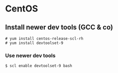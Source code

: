 # CentOS

## Install newer dev tools (GCC & co)

```
# yum install centos-release-scl-rh
# yum install devtoolset-9
```

### Use newer dev tools

```
$ scl enable devtoolset-9 bash
```
